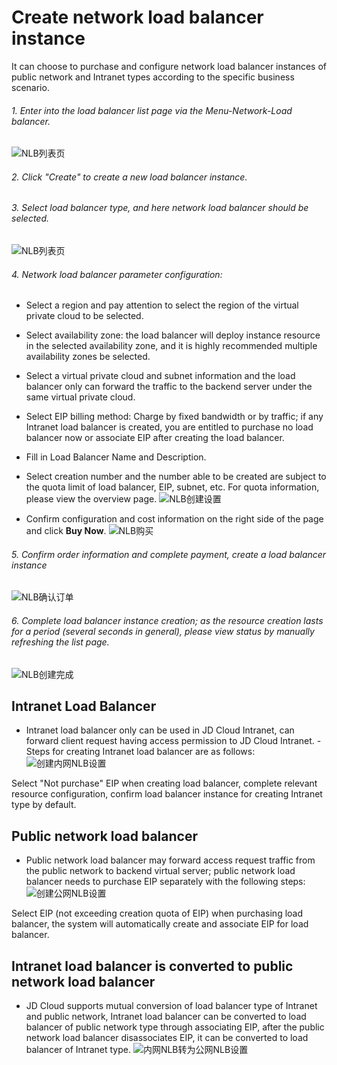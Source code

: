 # Create network load balancer instance

It can choose to purchase and configure network load balancer instances of public network and Intranet types according to the specific business scenario.

###### 1. Enter into the load balancer list page via the Menu-Network-Load balancer.

![NLB列表页](../../../../image/Networking/NLB/NLB-List.png)

###### 2. Click "Create" to create a new load balancer instance.

###### 3. Select load balancer type, and here network load balancer should be selected.

![NLB列表页](../../../../image/Networking/NLB/NLB-ChooseLB.png)
 
###### 4. Network load balancer parameter configuration:

- Select a region and pay attention to select the region of the virtual private cloud to be selected.

- Select availability zone: the load balancer will deploy instance resource in the selected availability zone, and it is highly recommended multiple availability zones be selected.

- Select a virtual private cloud and subnet information and the load balancer only can forward the traffic to the backend server under the same virtual private cloud.

- Select EIP billing method: Charge by fixed bandwidth or by traffic; if any Intranet load balancer is created, you are entitled to purchase no load balancer now or associate EIP after creating the load balancer.

- Fill in Load Balancer Name and Description.

- Select creation number and the number able to be created are subject to the quota limit of load balancer, EIP, subnet, etc. For quota information, please view the overview page.
![NLB创建设置](../../../../image/Networking/NLB/NLB-InstanceCreate.png)

- Confirm configuration and cost information on the right side of the page and click **Buy Now**.
![NLB购买](../../../../image/Networking/NLB/NLB-BuyInfo.png)

###### 5. Confirm order information and complete payment, create a load balancer instance
![NLB确认订单](../../../../image/Networking/NLB/NLB-BuyConfirm.png)

###### 6. Complete load balancer instance creation; as the resource creation lasts for a period (several seconds in general), please view status by manually refreshing the list page.
![NLB创建完成](../../../../image/Networking/NLB/NLB-List.png)

## Intranet Load Balancer

- Intranet load balancer only can be used in JD Cloud Intranet, can forward client request having access permission to JD Cloud Intranet. - Steps for creating Intranet load balancer are as follows:
![创建内网NLB设置](../../../../image/Networking/NLB/NLB-058.png)

Select "Not purchase" EIP when creating load balancer, complete relevant resource configuration, confirm load balancer instance for creating Intranet type by default.
	
## Public network load balancer

- Public network load balancer may forward access request traffic from the public network to backend virtual server; public network load balancer needs to purchase EIP separately with the following steps:
![创建公网NLB设置](../../../../image/Networking/NLB/NLB-059.png)

Select EIP (not exceeding creation quota of EIP) when purchasing load balancer, the system will automatically create and associate EIP for load balancer.

## Intranet load balancer is converted to public network load balancer

- JD Cloud supports mutual conversion of load balancer type of Intranet and public network, Intranet load balancer can be converted to load balancer of public network type through associating EIP, after the public network load balancer disassociates EIP, it can be converted to load balancer of Intranet type.
![内网NLB转为公网NLB设置](../../../../image/Networking/NLB/NLB-060.png)

	
